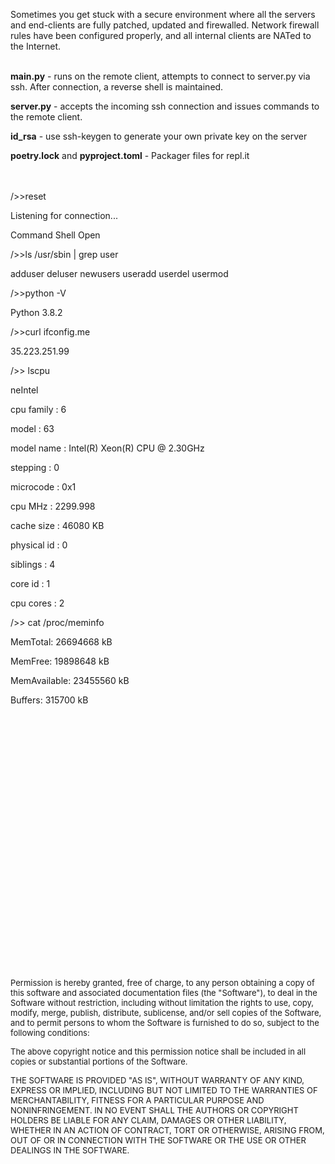 Sometimes you get stuck with a secure environment where all the servers and end-clients are fully patched, updated and firewalled. Network firewall rules have been configured properly, and all internal clients are NATed to the Internet.
<br>
<br>

<b>main.py</b> - runs on the remote client, attempts to connect to server.py via ssh. After connection, a reverse shell is maintained.

<b>server.py</b> - accepts the incoming ssh connection and issues commands to the remote client.

<b>id_rsa</b> - use ssh-keygen to generate your own private key on the server

<b>poetry.lock</b> and <b>pyproject.toml</b> - Packager files for repl.it

<br>
<br>
/>>reset

Listening for connection...

Command Shell Open



/>>ls /usr/sbin | grep user

adduser
deluser
newusers
useradd
userdel
usermod

/>>python -V

Python 3.8.2

/>>curl ifconfig.me

35.223.251.99

/>> lscpu

neIntel

cpu family	: 6

model		: 63

model name	: Intel(R) Xeon(R) CPU @ 2.30GHz

stepping	: 0

microcode	: 0x1

cpu MHz		: 2299.998

cache size	: 46080 KB

physical id	: 0

siblings	: 4

core id		: 1

cpu cores	: 2

/>> cat /proc/meminfo

MemTotal:       26694668 kB

MemFree:        19898648 kB

MemAvailable:   23455560 kB

Buffers:          315700 kB


<br>
<br>
<br>
<br>
<br>
<br>
<br>
<br>
<br>
<br>
<br>
<br>
<br>
<br>
<br>
<br>
<br>
<br>
<br>
<br>
<br>
<br>
<br>
<br>


<font size="-1">Permission is hereby granted, free of charge, to any person obtaining a copy of this software and associated documentation files (the "Software"), to deal in the Software without restriction, including without limitation the rights to use, copy, modify, merge, publish, distribute, sublicense, and/or sell copies of the Software, and to permit persons to whom the Software is furnished to do so, subject to the following conditions:

The above copyright notice and this permission notice shall be included in all copies or substantial portions of the Software.

THE SOFTWARE IS PROVIDED "AS IS", WITHOUT WARRANTY OF ANY KIND, EXPRESS OR IMPLIED, INCLUDING BUT NOT LIMITED TO THE WARRANTIES OF MERCHANTABILITY, FITNESS FOR A PARTICULAR PURPOSE AND NONINFRINGEMENT. IN NO EVENT SHALL THE AUTHORS OR COPYRIGHT HOLDERS BE LIABLE FOR ANY CLAIM, DAMAGES OR OTHER LIABILITY, WHETHER IN AN ACTION OF CONTRACT, TORT OR OTHERWISE, ARISING FROM, OUT OF OR IN CONNECTION WITH THE SOFTWARE OR THE USE OR OTHER DEALINGS IN THE SOFTWARE.</font>
